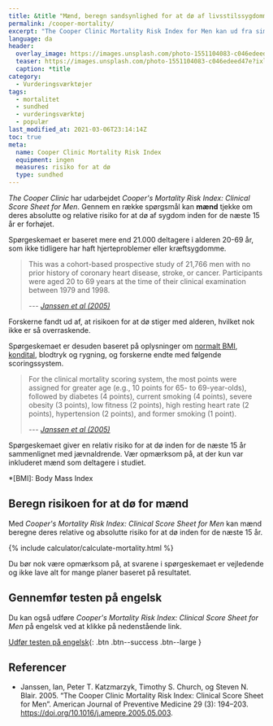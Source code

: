 ```yaml
---
title: &title "Mænd, beregn sandsynlighed for at dø af livsstilssygdomme"
permalink: /cooper-mortality/
excerpt: "The Cooper Clinic Mortality Risk Index for Men kan ud fra simple parametre beregne mænds relative og absolutte risiko for at dø af livsstilssygdomme inden for 15 år."
language: da
header:
  overlay_image: https://images.unsplash.com/photo-1551104083-c046edeed47e?ixlib=rb-1.2.1&ixid=MnwxMjA3fDB8MHxwaG90by1wYWdlfHx8fGVufDB8fHx8&auto=format&fit=crop&h=630&w=1200&q=10
  teaser: https://images.unsplash.com/photo-1551104083-c046edeed47e?ixlib=rb-1.2.1&ixid=MnwxMjA3fDB8MHxwaG90by1wYWdlfHx8fGVufDB8fHx8&auto=format&fit=crop&h=300&w=400&q=10
  caption: *title
category:
  - Vurderingsværktøjer
tags:
  - mortalitet
  - sundhed
  - vurderingsværktøj
  - populær
last_modified_at: 2021-03-06T23:14:14Z
toc: true
meta:
  name: Cooper Clinic Mortality Risk Index
  equipment: ingen
  measures: risiko for at dø
  type: sundhed
---
```


_The Cooper Clinic_ har udarbejdet _Cooper's Mortality Risk Index: Clinical Score Sheet for Men_. Gennem en række spørgsmål kan **mænd** tjekke om deres absolutte og relative risiko for at dø af sygdom inden for de næste 15 år er forhøjet.

Spørgeskemaet er baseret mere end 21.000 deltagere i alderen 20-69 år, som ikke tidligere har haft hjerteproblemer eller kræftsygdomme.

> This was a cohort-based prospective study of 21,766 men with no prior history of coronary heart disease, stroke, or cancer. Participants were aged 20 to 69 years at the time of their clinical examination between 1979 and 1998.
>
> --- <cite>[Janssen et al (2005)](https://pubmed.ncbi.nlm.nih.gov/16168868/)</cite>

Forskerne fandt ud af, at risikoen for at dø stiger med alderen, hvilket nok ikke er så overraskende. 

Spørgeskemaet er desuden baseret på oplysninger om [normalt BMI](/bmi/), [kondital](/kondital/), blodtryk og rygning, og forskerne endte med følgende scoringssystem.

> For the clinical mortality scoring system, the most points were assigned for greater age (e.g., 10 points for 65- to 69-year-olds), followed by diabetes (4 points), current smoking (4 points), severe obesity (3 points), low fitness (2 points), high resting heart rate (2 points), hypertension (2 points), and former smoking (1 point).
>
> --- <cite>[Janssen et al (2005)](https://pubmed.ncbi.nlm.nih.gov/16168868/)</cite>

Spørgeskemaet giver en relativ risiko for at dø inden for de næste 15 år sammenlignet med jævnaldrende. Vær opmærksom på, at der kun var inkluderet mænd som deltagere i studiet.

*[BMI]: Body Mass Index

## Beregn risikoen for at dø for mænd

Med _Cooper's Mortality Risk Index: Clinical Score Sheet for Men_ kan mænd beregne deres relative og absolutte risiko for at dø inden for de næste 15 år.

{% include calculator/calculate-mortality.html %}

Du bør nok være opmærksom på, at svarene i spørgeskemaet er vejledende og ikke lave alt for mange planer baseret på resultatet.

## Gennemfør testen på engelsk

Du kan også udføre _Cooper's Mortality Risk Index: Clinical Score Sheet for Men_ på engelsk ved at klikke på nedenstående link.

[Udfør testen på engelsk](https://www.health-calc.com/health/9-mortality-risk){: .btn .btn--success .btn--large }

## Referencer

- Janssen, Ian, Peter T. Katzmarzyk, Timothy S. Church, og Steven N. Blair. 2005. “The Cooper Clinic Mortality Risk Index: Clinical Score Sheet for Men”. American Journal of Preventive Medicine 29 (3): 194–203. <https://doi.org/10.1016/j.amepre.2005.05.003>.
